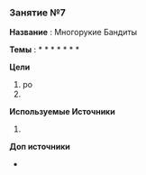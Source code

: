 ### Занятие №7

**Название** : Многорукие Бандиты

**Темы** : 
  * 
  * 
    * 
    * 
    * 
  * 
  * 

    
**Цели**
  1. ро
  2.

**Используемые Источники**
1. [ ]()


**Доп источники**
* []()